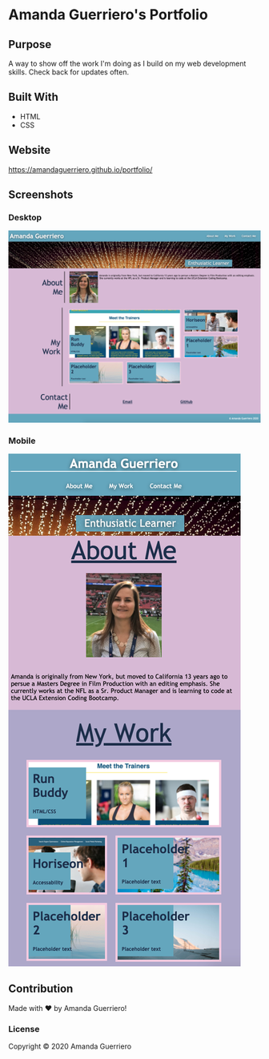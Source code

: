 # Amanda Guerriero's Portfolio

## Purpose
A way to show off the work I'm doing as I build on my web development skills. Check back for updates often.

## Built With

* HTML
* CSS

## Website
https://amandaguerriero.github.io/portfolio/

## Screenshots
### Desktop
![My Portfolio](https://github.com/AmandaGuerriero/portfolio/blob/master/assets/images/Portfolio-1.png?raw=true)

### Mobile
![My Portfolio Mobile](https://github.com/AmandaGuerriero/portfolio/blob/master/assets/images/Portfolio-2.png?raw=true)

## Contribution
Made with ❤️ by Amanda Guerriero!

### License
Copyright ©️ 2020 Amanda Guerriero
